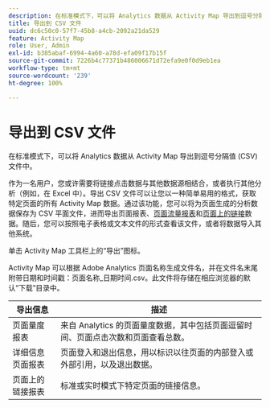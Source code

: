 ```yaml
---
description: 在标准模式下，可以将 Analytics 数据从 Activity Map 导出到逗号分隔值 (CSV) 文件中。
title: 导出到 CSV 文件
uuid: dc6c50c0-57f7-45b8-a4cb-2092a21da529
feature: Activity Map
role: User, Admin
exl-id: b385abaf-6994-4a60-a78d-efa09f17b15f
source-git-commit: 7226b4c77371b486006671d72efa9e0f0d9eb1ea
workflow-type: tm+mt
source-wordcount: '239'
ht-degree: 100%

---
```


# 导出到 CSV 文件

在标准模式下，可以将 Analytics 数据从 Activity Map 导出到逗号分隔值 (CSV) 文件中。

作为一名用户，您或许需要将链接点击数据与其他数据源相结合，或者执行其他分析（例如，在 Excel 中）。导出 CSV 文件可以让您以一种简单易用的格式，获取特定页面的所有 Activity Map 数据。通过该功能，您可以将为页面生成的分析数据保存为 CSV 平面文件，进而导出页面报表、[页面流量报表](/help/analyze/activity-map/activitymap-page-flow.md)和[页面上的链接](/help/analyze/activity-map/activitymap-links-report.md)数据。随后，您可以按照电子表格或文本文件的形式查看该文件，或者将数据导入其他系统。

单击 Activity Map 工具栏上的“导出”图标。

Activity Map 可以根据 Adobe Analytics 页面名称生成文件名，并在文件名末尾附带日期和时间戳：页面名称_日期时间.csv。此文件将存储在相应浏览器的默认“下载”目录中。

| 导出信息 | 描述 |
|---|---|
| 页面量度报表 | 来自 Analytics 的页面量度数据，其中包括页面逗留时间、页面点击次数和页面查看总数。 |
| 详细信息页面报表 | 页面登入和退出信息，用以标识以往页面的内部登入或外部引用，以及退出数据。 |
| 页面上的链接报表 | 标准或实时模式下特定页面的链接信息。 |

